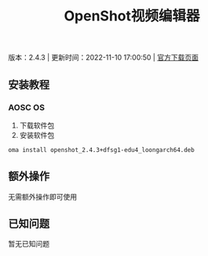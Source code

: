 ﻿---
id: 142
title: OpenShot视频编辑器
toc: true
weight: 142
---

版本：2.4.3 | 更新时间：2022-11-10 17:00:50 | [官方下载页面](http://app.loongapps.cn/#/detail/142)

## 安装教程 

### AOSC OS 

1. 下载软件包
2. 安装软件包

```bash
oma install openshot_2.4.3+dfsg1-edu4_loongarch64.deb
```

## 额外操作

无需额外操作即可使用

## 已知问题

暂无已知问题

